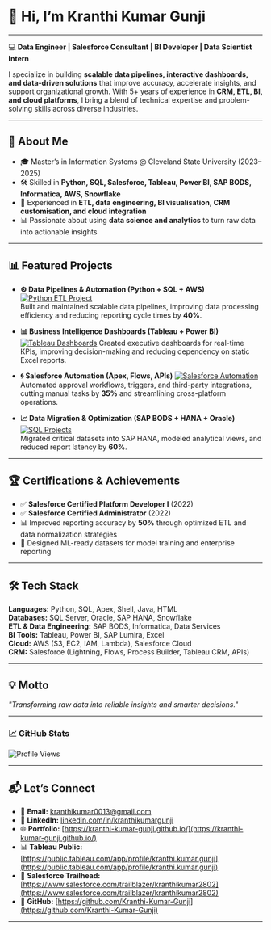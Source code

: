 # 👋 Hi, I’m Kranthi Kumar Gunji                                                                                         
---
💻 **Data Engineer | Salesforce Consultant | BI Developer | Data Scientist Intern**  

I specialize in building **scalable data pipelines, interactive dashboards, and data-driven solutions** that improve accuracy, accelerate insights, and support organizational growth. With 5+ years of experience in **CRM, ETL, BI, and cloud platforms**, I bring a blend of technical expertise and problem-solving skills across diverse industries.  

---

## 🚀 About Me  
- 🎓 Master’s in Information Systems @ Cleveland State University (2023–2025)  
- 🛠 Skilled in **Python, SQL, Salesforce, Tableau, Power BI, SAP BODS, Informatica, AWS, Snowflake**  
- 🔄 Experienced in **ETL, data engineering, BI visualisation, CRM customisation, and cloud integration**  
- 📊 Passionate about using **data science and analytics** to turn raw data into actionable insights  

---

## 📊 Featured Projects  

- **⚙️ Data Pipelines & Automation (Python + SQL + AWS)** [![Python ETL Project](https://img.shields.io/badge/Python-ETL%20Pipeline-blue?logo=python&logoColor=white)](your-repo-link)  
  Built and maintained scalable data pipelines, improving data processing efficiency and reducing reporting cycle times by **40%**.  

- **📊 Business Intelligence Dashboards (Tableau + Power BI)** [![Tableau Dashboards](https://img.shields.io/badge/Tableau-Interactive%20Dashboards-orange?logo=tableau&logoColor=white)](https://public.tableau.com/app/profile/kranthi.kumar.gunji) 
  Created executive dashboards for real-time KPIs, improving decision-making and reducing dependency on static Excel reports.  

- **🌀 Salesforce Automation (Apex, Flows, APIs)** [![Salesforce Automation](https://img.shields.io/badge/Salesforce-Automation-lightblue?logo=salesforce&logoColor=white)](https://www.salesforce.com/trailblazer/profile)  
  Automated approval workflows, triggers, and third-party integrations, cutting manual tasks by **35%** and streamlining cross-platform operations.  

- **📈 Data Migration & Optimization (SAP BODS + HANA + Oracle)** [![SQL Projects](https://img.shields.io/badge/SQL-Analytics%20&%20Procedures-darkgreen?logo=postgresql&logoColor=white)](your-repo-link)  
  Migrated critical datasets into SAP HANA, modeled analytical views, and reduced report latency by **60%**.  

---

## 🏆 Certifications & Achievements  
- ✅ **Salesforce Certified Platform Developer I** (2022)  
- ✅ **Salesforce Certified Administrator** (2022)  
- 📊 Improved reporting accuracy by **50%** through optimized ETL and data normalization strategies  
- 🏅 Designed ML-ready datasets for model training and enterprise reporting  

---

## 🛠 Tech Stack  

**Languages:** Python, SQL, Apex, Shell, Java, HTML  
**Databases:** SQL Server, Oracle, SAP HANA, Snowflake  
**ETL & Data Engineering:** SAP BODS, Informatica, Data Services  
**BI Tools:** Tableau, Power BI, SAP Lumira, Excel  
**Cloud:** AWS (S3, EC2, IAM, Lambda), Salesforce Cloud  
**CRM:** Salesforce (Lightning, Flows, Process Builder, Tableau CRM, APIs)  

---

## 💡 Motto  
*"Transforming raw data into reliable insights and smarter decisions."*  

---


### 📈 GitHub Stats

![Profile Views](https://komarev.com/ghpvc/?username=Kranthi-Kumar-Gunji&label=Profile%20views&color=brightgreen&style=flat)

---

## 📬 Let’s Connect  
- 📧 **Email:** [kranthikumar0013@gmail.com](mailto:kranthikumar0013@gmail.com)
- 💼 **LinkedIn:** [linkedin.com/in/kranthikumargunji](https://linkedin.com/in/kranthikumargunji)
- 🌐 **Portfolio:** [https://kranthi-kumar-gunji.github.io/](https://kranthi-kumar-gunji.github.io/)  
- 📊 **Tableau Public:** [https://public.tableau.com/app/profile/kranthi.kumar.gunji](https://public.tableau.com/app/profile/kranthi.kumar.gunji)  
- 🧭 **Salesforce Trailhead:** [https://www.salesforce.com/trailblazer/kranthikumar2802](https://www.salesforce.com/trailblazer/kranthikumar2802)  
- 🐙 **GitHub:** [https://github.com/Kranthi-Kumar-Gunji](https://github.com/Kranthi-Kumar-Gunji)

---
